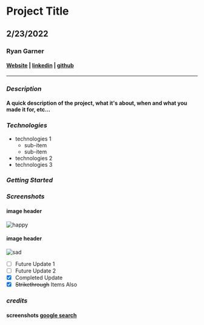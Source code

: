 # Project Title 
## 2/23/2022
### Ryan Garner
#### [Website](www.duckduckgo.com) | [linkedin](https://www.linkedin.com/in/ryan-garner-5a835695/) | [github](https://github.com/rpgarner)
***

### ***Description***
#### A quick description of the project, what it's about, when and what you made it for, etc...
### ***Technologies***
* technologies 1
    * sub-item
    * sub-item
* technologies 2
* technologies 3 
### ***Getting Started***
### ***Screenshots***
#### image header
![happy](https://images.theconversation.com/files/200232/original/file-20171220-4957-hspudb.jpg?ixlib=rb-1.1.0&q=45&auto=format&w=1200&h=675.0&fit=crop)
#### image header
![sad](https://content.presspage.com/uploads/2170/1920_sadfaceemoji.jpg?10000)
- [ ] Future Update 1
- [ ] Future Update 2
- [x] Completed Update
- [x] ~~Strikethrough~~ Items Also
### ***credits***

#### screenshots [google search](https://www.google.com/)